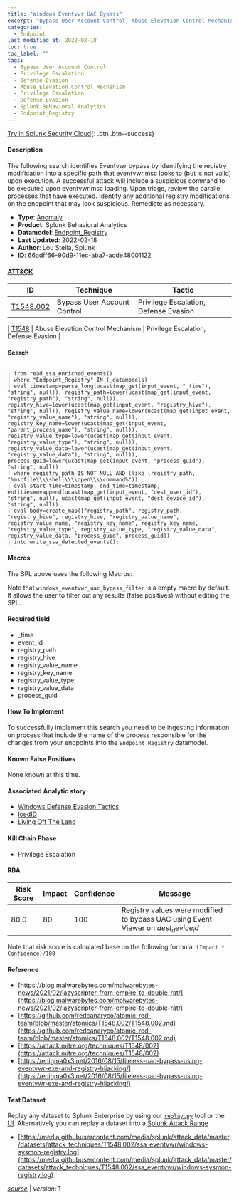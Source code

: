 ```yaml
---
title: "Windows Eventvwr UAC Bypass"
excerpt: "Bypass User Account Control, Abuse Elevation Control Mechanism"
categories:
  - Endpoint
last_modified_at: 2022-02-18
toc: true
toc_label: ""
tags:
  - Bypass User Account Control
  - Privilege Escalation
  - Defense Evasion
  - Abuse Elevation Control Mechanism
  - Privilege Escalation
  - Defense Evasion
  - Splunk Behavioral Analytics
  - Endpoint_Registry
---
```




[Try in Splunk Security Cloud](https://www.splunk.com/en_us/cyber-security.html){: .btn .btn--success}

#### Description

The following search identifies Eventvwr bypass by identifying the registry modification into a specific path that eventvwr.msc looks to (but is not valid) upon execution. A successful attack will include a suspicious command to be executed upon eventvwr.msc loading. Upon triage, review the parallel processes that have executed. Identify any additional registry modifications on the endpoint that may look suspicious. Remediate as necessary.

- **Type**: [Anomaly](https://github.com/splunk/security_content/wiki/Detection-Analytic-Types)
- **Product**: Splunk Behavioral Analytics
- **Datamodel**: [Endpoint_Registry](https://docs.splunk.com/Documentation/CIM/latest/User/EndpointRegistry)
- **Last Updated**: 2022-02-18
- **Author**: Lou Stella, Splunk
- **ID**: 66adff66-90d9-11ec-aba7-acde48001122


#### [ATT&CK](https://attack.mitre.org/)

| ID             | Technique        |  Tactic             |
| -------------- | ---------------- |-------------------- |
| [T1548.002](https://attack.mitre.org/techniques/T1548/002/) | Bypass User Account Control | Privilege Escalation, Defense Evasion |

| [T1548](https://attack.mitre.org/techniques/T1548/) | Abuse Elevation Control Mechanism | Privilege Escalation, Defense Evasion |

#### Search

```

| from read_ssa_enriched_events() 
| where "Endpoint_Registry" IN (_datamodels) 
| eval timestamp=parse_long(ucast(map_get(input_event, "_time"), "string", null)), registry_path=lower(ucast(map_get(input_event, "registry_path"), "string", null)), registry_hive=lower(ucast(map_get(input_event, "registry_hive"), "string", null)), registry_value_name=lower(ucast(map_get(input_event, "registry_value_name"), "string", null)), registry_key_name=lower(ucast(map_get(input_event, "parent_process_name"), "string", null)), registry_value_type=lower(ucast(map_get(input_event, "registry_value_type"), "string", null)), registry_value_data=lower(ucast(map_get(input_event, "registry_value_data"), "string", null)), process_guid=lower(ucast(map_get(input_event, "process_guid"), "string", null)) 
| where registry_path IS NOT NULL AND (like (registry_path, "%mscfile\\\\shell\\\\open\\\\command%")) 
| eval start_time=timestamp, end_time=timestamp, entities=mvappend(ucast(map_get(input_event, "dest_user_id"), "string", null), ucast(map_get(input_event, "dest_device_id"), "string", null)) 
| eval body=create_map(["registry_path", registry_path, "registry_hive", registry_hive, "registry_value_name", registry_value_name, "registry_key_name", registry_key_name, "registry_value_type", registry_value_type, "registry_value_data", registry_value_data, "process_guid", process_guid]) 
| into write_ssa_detected_events();
```

#### Macros
The SPL above uses the following Macros:

Note that `windows_eventvwr_uac_bypass_filter` is a empty macro by default. It allows the user to filter out any results (false positives) without editing the SPL.

#### Required field
* _time
* event_id
* registry_path
* registry_hive
* registry_value_name
* registry_key_name
* registry_value_type
* registry_value_data
* process_guid


#### How To Implement
To successfully implement this search you need to be ingesting information on process that include the name of the process responsible for the changes from your endpoints into the `Endpoint_Registry` datamodel.

#### Known False Positives
None known at this time.

#### Associated Analytic story
* [Windows Defense Evasion Tactics](/stories/windows_defense_evasion_tactics)
* [IcedID](/stories/icedid)
* [Living Off The Land](/stories/living_off_the_land)


#### Kill Chain Phase
* Privilege Escalation



#### RBA

| Risk Score  | Impact      | Confidence   | Message      |
| ----------- | ----------- |--------------|--------------|
| 80.0 | 80 | 100 | Registry values were modified to bypass UAC using Event Viewer on $dest_device_id$ |


Note that risk score is calculated base on the following formula: `(Impact * Confidence)/100`



#### Reference

* [https://blog.malwarebytes.com/malwarebytes-news/2021/02/lazyscripter-from-empire-to-double-rat/](https://blog.malwarebytes.com/malwarebytes-news/2021/02/lazyscripter-from-empire-to-double-rat/)
* [https://github.com/redcanaryco/atomic-red-team/blob/master/atomics/T1548.002/T1548.002.md](https://github.com/redcanaryco/atomic-red-team/blob/master/atomics/T1548.002/T1548.002.md)
* [https://attack.mitre.org/techniques/T1548/002](https://attack.mitre.org/techniques/T1548/002)
* [https://enigma0x3.net/2016/08/15/fileless-uac-bypass-using-eventvwr-exe-and-registry-hijacking/](https://enigma0x3.net/2016/08/15/fileless-uac-bypass-using-eventvwr-exe-and-registry-hijacking/)



#### Test Dataset
Replay any dataset to Splunk Enterprise by using our [`replay.py`](https://github.com/splunk/attack_data#using-replaypy) tool or the [UI](https://github.com/splunk/attack_data#using-ui).
Alternatively you can replay a dataset into a [Splunk Attack Range](https://github.com/splunk/attack_range#replay-dumps-into-attack-range-splunk-server)

* [https://media.githubusercontent.com/media/splunk/attack_data/master/datasets/attack_techniques/T1548.002/ssa_eventvwr/windows-sysmon-registry.log](https://media.githubusercontent.com/media/splunk/attack_data/master/datasets/attack_techniques/T1548.002/ssa_eventvwr/windows-sysmon-registry.log)



[*source*](https://github.com/splunk/security_content/tree/develop/detections/endpoint/windows_eventvwr_uac_bypass.yml) \| *version*: **1**